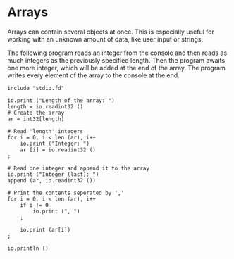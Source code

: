 # Arrays

Arrays can contain several objects at once. This is especially useful for
working with an unknown amount of data, like user input or strings.

The following program reads an integer from the console and then reads
as much integers as the previously specified length. Then the program awaits
one more integer, which will be added at the end of the array. The program
writes every element of the array to the console at the end.

```
include "stdio.fd"

io.print ("Length of the array: ")
length = io.readint32 ()
# Create the array
ar = int32[length]

# Read 'length' integers
for i = 0, i < len (ar), i++
	io.print ("Integer: ")
	ar [i] = io.readint32 ()
;

# Read one integer and append it to the array
io.print ("Integer (last): ")
append (ar, io.readint32 ())

# Print the contents seperated by ','
for i = 0, i < len (ar), i++
	if i != 0
		io.print (", ")
	;

	io.print (ar[i])
;

io.println ()
```
